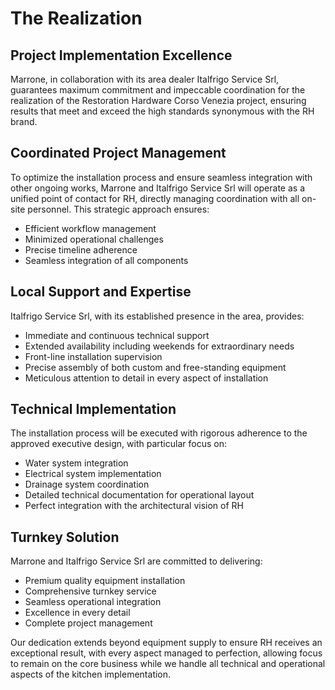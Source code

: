 # The Realization

## Project Implementation Excellence

Marrone, in collaboration with its area dealer Italfrigo Service Srl, guarantees maximum commitment and impeccable coordination for the realization of the Restoration Hardware Corso Venezia project, ensuring results that meet and exceed the high standards synonymous with the RH brand.

## Coordinated Project Management

To optimize the installation process and ensure seamless integration with other ongoing works, Marrone and Italfrigo Service Srl will operate as a unified point of contact for RH, directly managing coordination with all on-site personnel. This strategic approach ensures:

- Efficient workflow management
- Minimized operational challenges
- Precise timeline adherence
- Seamless integration of all components

## Local Support and Expertise

Italfrigo Service Srl, with its established presence in the area, provides:

- Immediate and continuous technical support
- Extended availability including weekends for extraordinary needs
- Front-line installation supervision
- Precise assembly of both custom and free-standing equipment
- Meticulous attention to detail in every aspect of installation

## Technical Implementation

The installation process will be executed with rigorous adherence to the approved executive design, with particular focus on:

- Water system integration
- Electrical system implementation
- Drainage system coordination
- Detailed technical documentation for operational layout
- Perfect integration with the architectural vision of RH

## Turnkey Solution

Marrone and Italfrigo Service Srl are committed to delivering:

- Premium quality equipment installation
- Comprehensive turnkey service
- Seamless operational integration
- Excellence in every detail
- Complete project management

Our dedication extends beyond equipment supply to ensure RH receives an exceptional result, with every aspect managed to perfection, allowing focus to remain on the core business while we handle all technical and operational aspects of the kitchen implementation.
